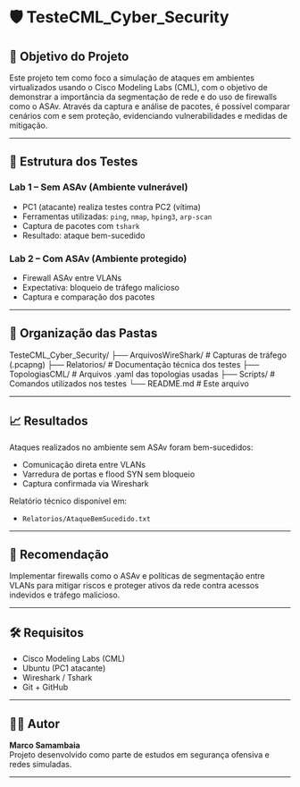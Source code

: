 # 🛡️ TesteCML_Cyber_Security

## 📌 Objetivo do Projeto

Este projeto tem como foco a simulação de ataques em ambientes virtualizados usando o Cisco Modeling Labs (CML), com o objetivo de demonstrar a importância da segmentação de rede e do uso de firewalls como o ASAv. Através da captura e análise de pacotes, é possível comparar cenários com e sem proteção, evidenciando vulnerabilidades e medidas de mitigação.

---

## 🧪 Estrutura dos Testes

### Lab 1 – Sem ASAv (Ambiente vulnerável)

- PC1 (atacante) realiza testes contra PC2 (vítima)
- Ferramentas utilizadas: `ping`, `nmap`, `hping3`, `arp-scan`
- Captura de pacotes com `tshark`
- Resultado: ataque bem-sucedido

### Lab 2 – Com ASAv (Ambiente protegido)

- Firewall ASAv entre VLANs
- Expectativa: bloqueio de tráfego malicioso
- Captura e comparação dos pacotes

---

## 📂 Organização das Pastas
TesteCML_Cyber_Security/ ├── ArquivosWireShark/     # Capturas de tráfego (.pcapng) ├── Relatorios/            # Documentação técnica dos testes ├── TopologiasCML/         # Arquivos .yaml das topologias usadas ├── Scripts/               # Comandos utilizados nos testes └── README.md              # Este arquivo


---

## 📈 Resultados

Ataques realizados no ambiente sem ASAv foram bem-sucedidos:

- Comunicação direta entre VLANs
- Varredura de portas e flood SYN sem bloqueio
- Captura confirmada via Wireshark

Relatório técnico disponível em:

- `Relatorios/AtaqueBemSucedido.txt`

---

## 🔐 Recomendação

Implementar firewalls como o ASAv e políticas de segmentação entre VLANs para mitigar riscos e proteger ativos da rede contra acessos indevidos e tráfego malicioso.

---

## 🛠️ Requisitos

- Cisco Modeling Labs (CML)
- Ubuntu (PC1 atacante)
- Wireshark / Tshark
- Git + GitHub

---

## 👨‍💻 Autor

**Marco Samambaia**  
Projeto desenvolvido como parte de estudos em segurança ofensiva e redes simuladas.

---
